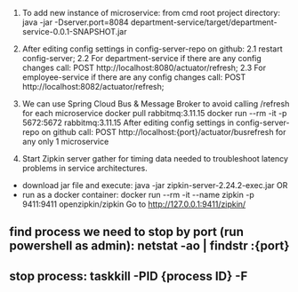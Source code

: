 1. To add new instance of microservice:
from cmd root project directory: java -jar -Dserver.port=8084 department-service/target/department-service-0.0.1-SNAPSHOT.jar

2. After editing config settings in config-server-repo on github:
2.1 restart config-server;
2.2 For department-service if there are any config changes call:
POST http://localhost:8080/actuator/refresh; 
2.3 For employee-service if there are any config changes call:
POST http://localhost:8082/actuator/refresh;

3. We can use Spring Cloud Bus & Message Broker to avoid calling /refresh for each microservice
docker pull rabbitmq:3.11.15
docker run --rm -it -p 5672:5672 rabbitmq:3.11.15
After editing config settings in config-server-repo on github call:
POST http://localhost:{port}/actuator/busrefresh for any only 1 microservice

4. Start Zipkin server gather for timing data needed to troubleshoot latency problems in service architectures.
- download jar file and execute: java -jar zipkin-server-2.24.2-exec.jar
OR
- run as a docker container: docker run --rm -it --name zipkin -p 9411:9411 openzipkin/zipkin
Go to http://127.0.0.1:9411/zipkin/

## find process we need to stop by port (run powershell as admin): netstat -ao | findstr :{port}
## stop process: taskkill -PID {process ID} -F

